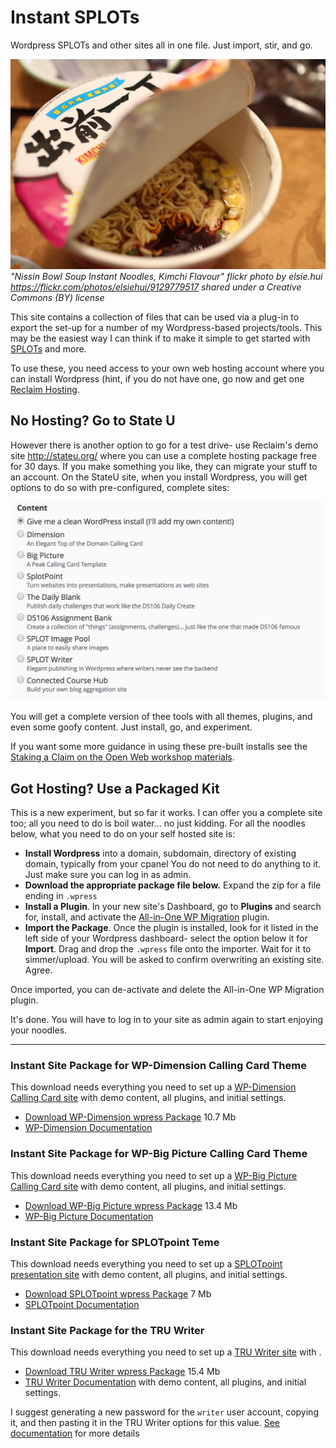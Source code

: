 # Instant SPLOTs

Wordpress SPLOTs and other sites all in one file. Just import, stir, and go.

![Instant SPLOT](images/instant.jpg "image of noodles")
*"Nissin Bowl Soup Instant Noodles, Kimchi Flavour" flickr photo by elsie.hui https://flickr.com/photos/elsiehui/9129779517 shared under a Creative Commons (BY) license*

This site contains a collection of files that can be used via a plug-in to export the set-up for a number of my Wordpress-based projects/tools. This may be the easiest way I can think if to make it simple to get started with [SPLOTs](http://splot.ca) and more.

To use these, you need access to your own web hosting account where you can install Wordpress (hint, if you do not have one, go now and get one [Reclaim Hosting](http://reclaimhosting.com/). 


## No Hosting? Go to State U 

However there is another option to go for a test drive- use Reclaim's demo site http://stateu.org/ where you can use a complete hosting package free for 30 days. If you make something you like, they can migrate your stuff to an account. On the StateU site, when you install Wordpress, you will get options to do so with pre-configured, complete sites:


![State U Wordpress Install Options](images/stateu-installs.jpg "options for installling Wordpress at StateU.org")

You will get a complete version of thee tools with all themes, plugins, and even some goofy content. Just install, go, and experiment. 

If you want some more guidance in using these pre-built installs see the [Staking a Claim on the Open Web workshop materials](https://connectedcourses.stateu.org/).

## Got Hosting? Use a Packaged Kit

This is a new experiment, but so far it works. I can offer you a complete site too; all you need to do is boil water... no just kidding. For all the noodles below, what you need to do on your self hosted site is:

* **Install Wordpress** into a domain, subdomain, directory of existing domain, typically from your cpanel You do not need to do anything to it. Just make sure you can log in as admin.
* **Download the appropriate package file below.** Expand the zip for a file ending in `.wpress`
* **Install a Plugin**. In your new site's Dashboard, go to **Plugins** and search for, install, and activate the [All-in-One WP Migration](https://wordpress.org/plugins/all-in-one-wp-migration/) plugin.
* **Import the Package**. Once the plugin is installed, look for it listed in the left side of your Wordpress dashboard- select the option below it for **Import**. Drag and drop the  `.wpress` file onto the importer. Wait for it to simmer/upload. You will be asked to confirm overwriting an existing site. Agree.

Once imported, you can de-activate and delete the All-in-One WP Migration plugin.

It's done. You will have to log in to your site as admin again to start enjoying your noodles.

---



### Instant Site Package for WP-Dimension Calling Card Theme

This download needs everything you need to set up a [WP-Dimension Calling Card site](https://github.com/cogdog/wp-dimension) with demo content, all plugins, and initial settings.

* [Download WP-Dimension wpress Package](https://github.com/cogdog/instant-splot/raw/master/noodles/dimension-wpress.zip) 10.7 Mb
* [WP-Dimension Documentation](https://github.com/cogdog/wp-dimension)

### Instant Site Package for WP-Big Picture Calling Card Theme

This download needs everything you need to set up a [WP-Big Picture Calling Card site](https://github.com/cogdog/wp-bigpicture) with demo content, all plugins, and initial settings.

* [Download WP-Big Picture wpress Package](https://github.com/cogdog/instant-splot/raw/master/noodles/bigpicture-wpress.zip) 13.4 Mb
* [WP-Big Picture Documentation](https://github.com/cogdog/wp-bigpicture)

### Instant Site Package for SPLOTpoint Teme

This download needs everything you need to set up a [SPLOTpoint presentation site](https://github.com/cogdog/splotpoint) with demo content, all plugins, and initial settings.

* [Download SPLOTpoint wpress Package](https://github.com/cogdog/instant-splot/raw/master/noodles/splotpoint-wpress.zip) 7 Mb
* [SPLOTpoint Documentation](https://github.com/cogdog/splotpoint)


### Instant Site Package for the TRU Writer

This download needs everything you need to set up a [TRU Writer site](http://splot.ca/splots/tru-writer/) with . 

* [Download TRU Writer wpress Package](https://github.com/cogdog/instant-splot/raw/master/noodles/tru-writer-wpress.zip) 15.4 Mb
* [TRU Writer Documentation](https://github.com/cogdog/truwriter) with demo content, all plugins, and initial settings.

I suggest generating a new password for the `writer` user account, copying it, and then pasting it in the TRU Writer options for this value. [See documentation](https://github.com/cogdog/truwriter#author-account-setup) for more details


